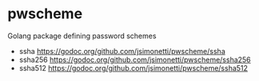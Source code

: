 # pwscheme
Golang package defining password schemes

- ssha          https://godoc.org/github.com/jsimonetti/pwscheme/ssha
- ssha256       https://godoc.org/github.com/jsimonetti/pwscheme/ssha256
- ssha512       https://godoc.org/github.com/jsimonetti/pwscheme/ssha512

